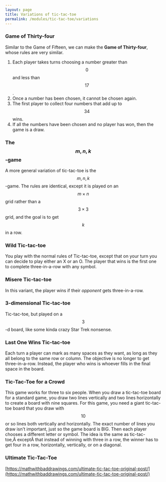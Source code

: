 ```yaml
---
layout: page
title: Variations of tic-tac-toe
permalink: /modules/tic-tac-toe/variations
---
```



### Game of Thirty-four
Similar to the Game of Fifteen, we can make the **Game of Thirty-four**, whose rules are very similar.

1. Each player takes turns choosing a number greater than $$0$$ and less than $$17$$.
2. Once a number has been chosen, it cannot be chosen again.
3. The first player to collect four numbers that add up to $$34$$ wins.
4. If all the numbers have been chosen and no player has won, then the game is a draw.

### The $$m,n,k$$-game
A more general variation of tic-tac-toe is the $$m,n,k$$-game.
The rules are identical, except it is played on an $$m\times n$$ grid rather than a $$3\times 3$$ grid, and the goal is to get $$k$$ in a row.

### Wild Tic-tac-toe
You play with the normal rules of Tic-tac-toe, except that on your turn you can decide to play either an X or an O.
The player that wins is the first one to complete three-in-a-row with any symbol.

### Misere Tic-tac-toe
In this variant, the player wins if their *opponent* gets three-in-a-row.

### 3-dimensional Tic-tac-toe
Tic-tac-toe, but played on a $$3$$-d board, like some kinda crazy Star Trek nonsense.

### Last One Wins Tic-tac-toe
Each turn a player can mark as many spaces as they want, as long as they all belong to the same row or column.
The objective is no longer to get three-in-a-row.  Instead, the player who wins is whoever fills in the final space in the board.

### Tic-Tac-Toe for a Crowd
This game works for three to six people. When you draw a tic-tac-toe board for a standard game, you draw two lines vertically and two lines horizontally to create a board with nine squares. For this game, you need a giant tic-tac-toe board that you draw with $$10$$ or so lines both vertically and horizontally. The exact number of lines you draw isn't important, just so the game board is BIG. Then each player chooses a different letter or symbol. The idea is the same as tic-tac-toe,Â exceptÂ that instead of winning with three in a row, the winner has to get four in a row, horizontally, vertically, or on a diagonal.

### Ultimate Tic-Tac-Toe

[https://mathwithbaddrawings.com/ultimate-tic-tac-toe-original-post/](https://mathwithbaddrawings.com/ultimate-tic-tac-toe-original-post/)



